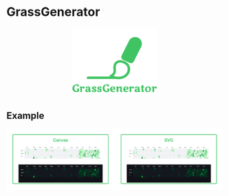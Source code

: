 # GrassGenerator


<p align="center">
  <img src="docs/images/logo.png" width="200">
</p>


## Example

<p align="center">
  <img src="docs/images/example.png" width="700">
</p>
